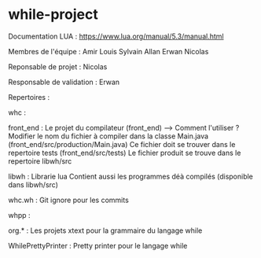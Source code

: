 # while-project

Documentation LUA :
https://www.lua.org/manual/5.3/manual.html

Membres de l'équipe :
Amir Louis Sylvain Allan Erwan Nicolas

Reponsable de projet :
Nicolas

Responsable de validation :
Erwan

Repertoires :

whc :

  front_end :
  Le projet du compilateur (front_end)
  --> Comment l'utiliser ? Modifier le nom du fichier à compiler dans  la classe Main.java (front_end/src/production/Main.java)
                           Ce fichier doit se trouver dans le repertoire tests (front_end/src/tests)
                           Le fichier produit se trouve dans le repertoire libwh/src

  libwh :
  Librarie lua
  Contient aussi les programmes déà compilés (disponible dans libwh/src)

  whc.wh :
  Git ignore pour les commits

whpp :

  org.* :
  Les projets xtext pour la grammaire du langage while

  WhilePrettyPrinter :
  Pretty printer pour le langage while
